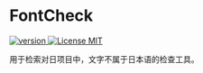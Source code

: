 # FontCheck
<p align="left">
  <a href="#">
    <img src="https://img.shields.io/badge/dev-v1.0.0-green.svg" alt="version">
  </a>
  <a href="https://opensource.org/licenses/MIT">
    <img src="https://img.shields.io/badge/license-MIT-blue.svg" alt="License MIT">
  </a>
</p>

用于检索对日项目中，文字不属于日本语的检查工具。

